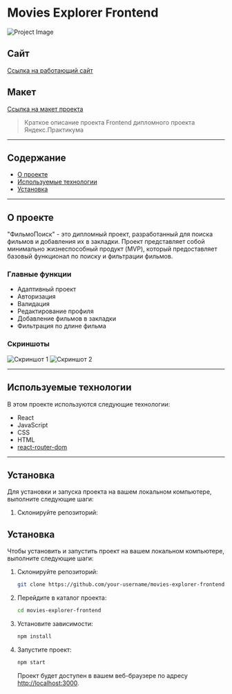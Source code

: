 
# Movies Explorer Frontend

![Project Image](![image](https://github.com/BarahBabah/movies-explorer-frontend/assets/108397448/f7140730-4e4f-418e-98a3-9a47d5de6244)
)

## Сайт

[Ссылка на работающий сайт](https://novelthunderstorm.nomoreparties.sbs)

## Макет

[Ссылка на макет проекта](https://disk.yandex.ru/d/D3LltzrLnGm--g)


> Краткое описание проекта
Frontend дипломного проекта Яндекс.Практикума
---

## Содержание

- [О проекте](#о-проекте)
- [Используемые технологии](#используемые-технологии)
- [Установка](#установка)
---

## О проекте

"ФильмоПоиск" - это дипломный проект, разработанный для поиска фильмов и добавления их в закладки. Проект представляет собой минимально жизнеспособный продукт (MVP), который предоставляет базовый функционал по поиску и фильтрации фильмов.

### Главные функции
- Адаптивный проект
- Авторизация
- Валидация
- Редактирование профиля
- Добавление фильмов в закладки
- Фильтрация по длине фильма

### Скриншоты

![Скриншот 1](![image](https://github.com/BarahBabah/movies-explorer-frontend/assets/108397448/49a836ef-b092-4386-915f-57ced25d056b)
)
![Скриншот 2](![image](https://github.com/BarahBabah/movies-explorer-frontend/assets/108397448/d7a6c2f7-1bac-4104-8300-cb53bd4cd71d)
)

---

## Используемые технологии

В этом проекте используются следующие технологии:

- React
- JavaScript
- CSS
- HTML
- [react-router-dom](https://github.com/ReactTraining/react-router)

---

## Установка

Для установки и запуска проекта на вашем локальном компьютере, выполните следующие шаги:

1. Склонируйте репозиторий:

## Установка

Чтобы установить и запустить проект на вашем локальном компьютере, выполните следующие шаги:

1. Склонируйте репозиторий:

    ```bash
    git clone https://github.com/your-username/movies-explorer-frontend.git
    ```

2. Перейдите в каталог проекта:

    ```bash
    cd movies-explorer-frontend
    ```

3. Установите зависимости:

    ```bash
    npm install
    ```

4. Запустите проект:

    ```bash
    npm start
    ```

   Проект будет доступен в вашем веб-браузере по адресу [http://localhost:3000](http://localhost:3000).
